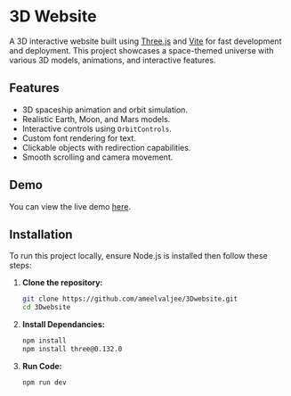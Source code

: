 # 3D Website

A 3D interactive website built using [Three.js](https://threejs.org/) and [Vite](https://vitejs.dev/) for fast development and deployment. This project showcases a space-themed universe with various 3D models, animations, and interactive features.

## Features

- 3D spaceship animation and orbit simulation.
- Realistic Earth, Moon, and Mars models.
- Interactive controls using `OrbitControls`.
- Custom font rendering for text.
- Clickable objects with redirection capabilities.
- Smooth scrolling and camera movement.

## Demo

You can view the live demo [here](https://ameelvaljee.github.io/3Dwebsite).

## Installation

To run this project locally, ensure Node.js is installed then follow these steps:

1. **Clone the repository:**

   ```bash
   git clone https://github.com/ameelvaljee/3Dwebsite.git
   cd 3Dwebsite

2. **Install Dependancies:**
   ```bash
   npm install
   npm install three@0.132.0

3. **Run Code:**
   ```bash
   npm run dev
   
